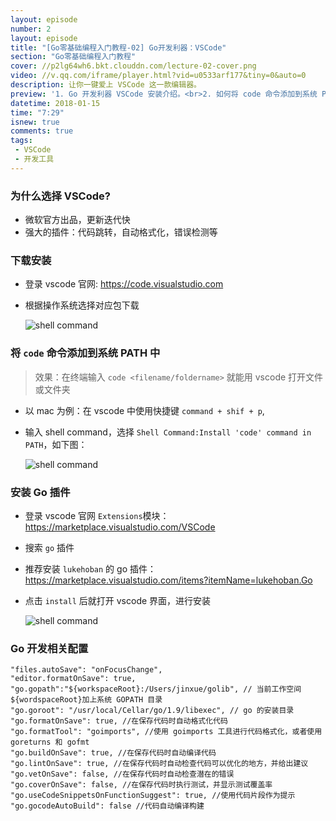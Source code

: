 ```yaml
---
layout: episode
number: 2
layout: episode
title: "[Go零基础编程入门教程-02] Go开发利器：VSCode"
section: "Go零基础编程入门教程"
cover: //p2lg64wh6.bkt.clouddn.com/lecture-02-cover.png
video: //v.qq.com/iframe/player.html?vid=u0533arf177&tiny=0&auto=0
description: 让你一键爱上 VSCode 这一款编辑器。
preview: '1. Go 开发利器 VSCode 安装介绍。<br>2. 如何将 code 命令添加到系统 PATH 里面。<br>3. 使用 VSCode 编写代码示例： 错误提醒，自动引包，代码格式化，代码跳转。<br>'
datetime: 2018-01-15
time: "7:29"
isnew: true
comments: true
tags:
 - VSCode
 - 开发工具
---
```


### 为什么选择 VSCode?

* 微软官方出品，更新迭代快
* 强大的插件：代码跳转，自动格式化，错误检测等

### 下载安装

* 登录 vscode 官网: https://code.visualstudio.com
* 根据操作系统选择对应包下载

  ![shell command](https://songjiayang.gitbooks.io/go-basic-courses/content/pics/install-vscode.png)

### 将 `code` 命令添加到系统 PATH 中

> 效果：在终端输入 `code <filename/foldername>` 就能用 vscode 打开文件或文件夹

* 以 mac 为例：在 vscode 中使用快捷键 `command + shif + p`,
* 输入 shell command，选择 `Shell Command:Install 'code' command in PATH`，如下图：

  ![shell command](https://songjiayang.gitbooks.io/go-basic-courses/content/pics/shell-command.png)

### 安装 Go 插件

* 登录 vscode 官网 `Extensions`模块：https://marketplace.visualstudio.com/VSCode
* 搜索 `go` 插件
* 推荐安装 `lukehoban` 的 go 插件： https://marketplace.visualstudio.com/items?itemName=lukehoban.Go
* 点击 `install` 后就打开 vscode 界面，进行安装

  ![shell command](https://songjiayang.gitbooks.io/go-basic-courses/content/pics/go-extension.png)

### Go 开发相关配置

```
"files.autoSave": "onFocusChange",
"editor.formatOnSave": true,
"go.gopath":"${workspaceRoot}:/Users/jinxue/golib", // 当前工作空间${wordspaceRoot}加上系统 GOPATH 目录
"go.goroot": "/usr/local/Cellar/go/1.9/libexec", // go 的安装目录
"go.formatOnSave": true, //在保存代码时自动格式化代码
"go.formatTool": "goimports", //使用 goimports 工具进行代码格式化，或者使用 goreturns 和 gofmt
"go.buildOnSave": true, //在保存代码时自动编译代码
"go.lintOnSave": true, //在保存代码时自动检查代码可以优化的地方，并给出建议
"go.vetOnSave": false, //在保存代码时自动检查潜在的错误
"go.coverOnSave": false, //在保存代码时执行测试，并显示测试覆盖率
"go.useCodeSnippetsOnFunctionSuggest": true, //使用代码片段作为提示
"go.gocodeAutoBuild": false //代码自动编译构建
```
